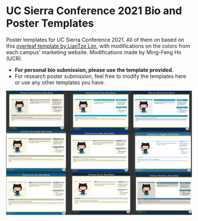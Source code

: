 # UC Sierra Conference 2021 Bio and Poster Templates

Poster templates for UC Sierra Conference 2021. All of them on based on this [overleaf template by LianTze Lim](https://www.overleaf.com/latex/templates/yet-another-beamerposter-theme-with-variable-sizes-and-colour-themes-landscape/tcwvmhjsfbdk), with modifications on the colors from each campus' marketing website. Modifications made by Ming-Feng Ho (UCR).

- **For personal bio submission, please use the template provided.**
- For research poster submission, feel free to modify the templates here or use any other templates you have.

![](images/all_templates.png)